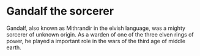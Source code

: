 # Gandalf the sorcerer
Gandalf, also known as Mithrandir in the elvish language, was a mighty sorcerer of unknown origin. As a warden of one of the three elven rings of power, he played a important role in the wars of the third age of middle earth.